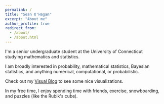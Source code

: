 ```yaml
---
permalink: /
title: "Sean O'Hagan"
excerpt: "About me"
author_profile: true
redirect_from: 
  - /about/
  - /about.html
---
```


I'm a senior undergraduate student at the University of Connecticut studying mathematics and statistics.

I am broadly interested in probability, mathematical statistics, Bayesian statistics, and anything numerical, computational, or probabilistic.

Check out my [Visual Blog](/blog/) to see some nice visualizations.

In my free time, I enjoy spending time with friends, exercise, snowboarding, and puzzles (like the Rubik's cube).